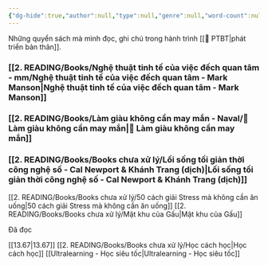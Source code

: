 ```yaml
---
{"dg-hide":true,"author":null,"type":null,"genre":null,"word-count":null,"tags":["books"],"dg-publish":true,"title":"📖 Books","permalink":"/2-reading/books/books/","hide":true,"dgPassFrontmatter":true}
---
```



Những quyển sách mà mình đọc, ghi chú trong hành trình [[💎 PTBT\|phát triển bản thân]].

### [[2. READING/Books/Nghệ thuật tinh tế của việc đếch quan tâm - mm/Nghệ thuật tinh tế của việc đếch quan tâm - Mark Manson\|Nghệ thuật tinh tế của việc đếch quan tâm - Mark Manson]]
### [[2. READING/Books/Làm giàu không cần may mắn - Naval/💸 Làm giàu không cần may mắn\|💸 Làm giàu không cần may mắn]] 

### [[2. READING/Books/Books chưa xử lý/Lối sống tối giản thời công nghệ số - Cal Newport & Khánh Trang (dịch)\|Lối sống tối giản thời công nghệ số - Cal Newport & Khánh Trang (dịch)]]

[[2. READING/Books/Books chưa xử lý/50 cách giải Stress mà không cần ăn uống\|50 cách giải Stress mà không cần ăn uống]] 
[[2. READING/Books/Books chưa xử lý/Mật khu của Gấu\|Mật khu của Gấu]]

Đã đọc

[[13.67\|13.67]]
[[2. READING/Books/Books chưa xử lý/Học cách học\|Học cách học]]
[[Ultralearning - Học siêu tốc\|Ultralearning - Học siêu tốc]]